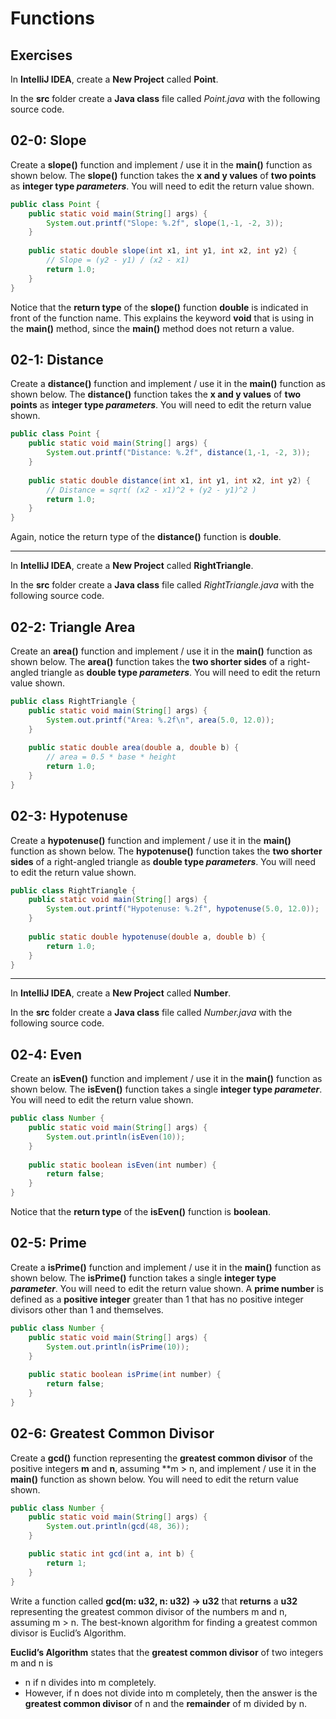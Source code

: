 # Functions

## Exercises

In **IntelliJ IDEA**, create a **New Project** called **Point**.

In the **src** folder create a **Java class** file called *Point.java* with the following source code.

## 02-0: Slope

Create a **slope()** function and implement / use it in the **main()** function as shown below.  The **slope()** function takes the **x and y values** of **two points** as **integer type *parameters***. You will need to edit the return value shown.

```java
public class Point {  
    public static void main(String[] args) {  
        System.out.printf("Slope: %.2f", slope(1,-1, -2, 3));  
    }  
  
    public static double slope(int x1, int y1, int x2, int y2) {
	    // Slope = (y2 - y1) / (x2 - x1)  
        return 1.0;  
    }  
}
```

Notice that the **return type** of the **slope()** function **double**  is indicated in front of the function name.  This explains the keyword **void** that is using in the **main()** method, since the **main()** method does not return a value.

## 02-1: Distance

Create a **distance()** function and implement / use it in the **main()** function as shown below.  The **distance()** function takes the **x and y values** of **two points** as **integer type *parameters***.  You will need to edit the return value shown.

```java
public class Point {  
    public static void main(String[] args) {  
        System.out.printf("Distance: %.2f", distance(1,-1, -2, 3));  
    }  
  
    public static double distance(int x1, int y1, int x2, int y2) {  
        // Distance = sqrt( (x2 - x1)^2 + (y2 - y1)^2 )  
        return 1.0;  
    }  
}
```

Again, notice the return type of the **distance()** function is **double**.

___

In **IntelliJ IDEA**, create a **New Project** called **RightTriangle**.

In the **src** folder create a **Java class** file called *RightTriangle.java* with the following source code.

## 02-2: Triangle Area

Create an **area()** function and implement / use it in the **main()** function as shown below.  The **area()** function takes the **two shorter sides** of a right-angled triangle as **double type *parameters***. You will need to edit the return value shown.

```java
public class RightTriangle {  
    public static void main(String[] args) {  
        System.out.printf("Area: %.2f\n", area(5.0, 12.0));  
    }  
  
    public static double area(double a, double b) {  
        // area = 0.5 * base * height  
        return 1.0;  
    }
}
```
## 02-3: Hypotenuse

Create a **hypotenuse()** function and implement / use it in the **main()** function as shown below.  The **hypotenuse()** function takes the **two shorter sides** of a right-angled triangle as **double type *parameters***. You will need to edit the return value shown.
```java
public class RightTriangle {  
    public static void main(String[] args) {  
        System.out.printf("Hypotenuse: %.2f", hypotenuse(5.0, 12.0));  
    }  
  
    public static double hypotenuse(double a, double b) {  
        return 1.0;  
    }  
}
```



___

In **IntelliJ IDEA**, create a **New Project** called **Number**.

In the **src** folder create a **Java class** file called *Number.java* with the following source code.
## 02-4: Even

Create an **isEven()** function and implement / use it in the **main()** function as shown below.  The **isEven()** function takes a single **integer type *parameter***. You will need to edit the return value shown.
```java
public class Number {  
    public static void main(String[] args) {  
        System.out.println(isEven(10));  
    }  
  
    public static boolean isEven(int number) {  
        return false;  
    }  
}
```
Notice that the **return type** of the **isEven()** function is **boolean**.

## 02-5: Prime

Create a **isPrime()** function and implement / use it in the **main()** function as shown below.  The **isPrime()** function takes a single **integer type *parameter***. You will need to edit the return value shown.  A **prime number** is defined as a **positive integer** greater than 1 that has no positive integer divisors other than 1 and themselves.

```java
public class Number {  
    public static void main(String[] args) {  
        System.out.println(isPrime(10));  
    }  
      
    public static boolean isPrime(int number) {  
        return false;  
    }     
}
```

## 02-6: Greatest Common Divisor

Create a **gcd()** function representing the **greatest common divisor** of the positive integers **m** and **n**, assuming **m > n, and implement / use it in the **main()** function as shown below. You will need to edit the return value shown.

```java
public class Number {  
    public static void main(String[] args) {  
        System.out.println(gcd(48, 36));  
    }  

    public static int gcd(int a, int b) {  
        return 1;  
    }  
}
```
Write a function called **gcd(m: u32, n: u32) -> u32** that **returns** a **u32** representing the greatest common divisor of the numbers m and n, assuming m > n. The best-known algorithm for finding a greatest common divisor is Euclid’s Algorithm.

**Euclid’s Algorithm** states that the **greatest common divisor** of two integers m and n is 

* n if n divides into m completely.
* However, if n does not divide into m completely, then the answer is the **greatest common divisor** of n and the **remainder** of m divided by n.
